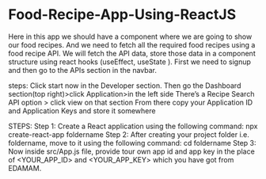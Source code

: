 # Food-Recipe-App-Using-ReactJS

Here in this app we should have a component where we are going to show our food recipes. And we need to fetch all the required food recipes using a food recipe API. We will fetch the API data, store those data in a component structure using react hooks (useEffect, useState ). First we need to signup and then go to the APIs section in the navbar.

steps: Click start now in the Developer section. Then go the Dashboard section(top right)>click Application>in the left side There’s a Recipe Search API option > click view on that section From there copy your Application ID and Application Keys and store it somewhere

STEPS: Step 1: Create a React application using the following command: npx create-react-app foldername Step 2: After creating your project folder i.e. foldername, move to it using the following command: cd foldername Step 3: Now inside src/App.js file, provide tour own app id and app key in the place of <YOUR_APP_ID> and <YOUR_APP_KEY> which you have got from EDAMAM.
